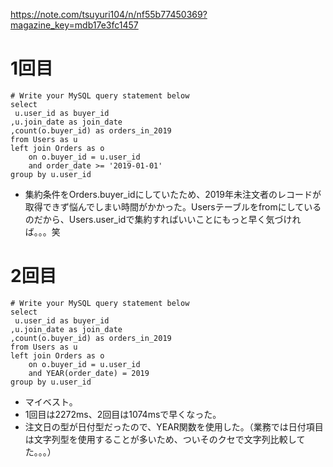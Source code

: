 https://note.com/tsuyuri104/n/nf55b77450369?magazine_key=mdb17e3fc1457

# 1回目
```
# Write your MySQL query statement below
select
 u.user_id as buyer_id
,u.join_date as join_date
,count(o.buyer_id) as orders_in_2019
from Users as u
left join Orders as o
    on o.buyer_id = u.user_id
    and order_date >= '2019-01-01'
group by u.user_id
```

* 集約条件をOrders.buyer_idにしていたため、2019年未注文者のレコードが取得できず悩んでしまい時間がかかった。Usersテーブルをfromにしているのだから、Users.user_idで集約すればいいことにもっと早く気づければ。。。笑

# 2回目
```
# Write your MySQL query statement below
select
 u.user_id as buyer_id
,u.join_date as join_date
,count(o.buyer_id) as orders_in_2019
from Users as u
left join Orders as o
    on o.buyer_id = u.user_id
    and YEAR(order_date) = 2019
group by u.user_id
```

* マイベスト。
* 1回目は2272ms、2回目は1074msで早くなった。
* 注文日の型が日付型だったので、YEAR関数を使用した。（業務では日付項目は文字列型を使用することが多いため、ついそのクセで文字列比較してた。。。）
